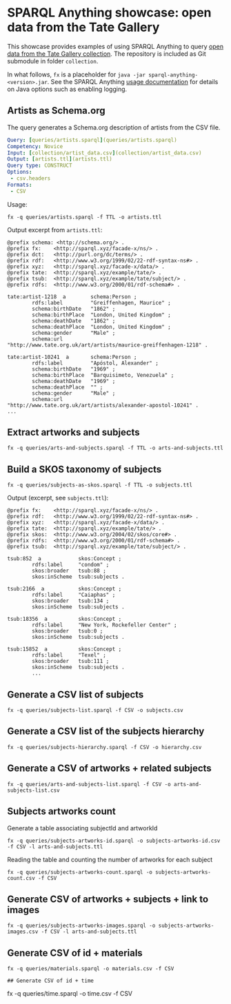 # SPARQL Anything showcase: open data from the Tate Gallery

This showcase provides examples of using SPARQL Anything to query [open data from the Tate Gallery collection](https://github.com/tategallery/collection).
The repository is included as Git submodule in folder `collection`.

In what follows, `fx` is a placeholder for `java -jar sparql-anything-<version>.jar`.
See the SPARQL Anything [usage documentation](https://sparql-anything.readthedocs.io/en/latest/#usage) for details on Java options such as enabling logging.


## Artists as Schema.org

The query generates a Schema.org description of artists from the CSV file.

```yaml
Query: [queries/artists.sparql](queries/artists.sparql)
Competency: Novice 
Input: [collection/artist_data.csv](collection/artist_data.csv)
Output: [artists.ttl](artists.ttl)
Query type: CONSTRUCT
Options:
 - csv.headers
Formats:
 - CSV
```

Usage:

```
fx -q queries/artists.sparql -f TTL -o artists.ttl
```

Output excerpt from `artists.ttl`:

```turtle
@prefix schema: <http://schema.org/> .
@prefix fx:    <http://sparql.xyz/facade-x/ns/> .
@prefix dct:   <http://purl.org/dc/terms/> .
@prefix rdf:   <http://www.w3.org/1999/02/22-rdf-syntax-ns#> .
@prefix xyz:   <http://sparql.xyz/facade-x/data/> .
@prefix tate:  <http://sparql.xyz/example/tate/> .
@prefix tsub:  <http://sparql.xyz/example/tate/subject/> .
@prefix rdfs:  <http://www.w3.org/2000/01/rdf-schema#> .

tate:artist-1218  a        schema:Person ;
        rdfs:label         "Greiffenhagen, Maurice" ;
        schema:birthDate   "1862" ;
        schema:birthPlace  "London, United Kingdom" ;
        schema:deathDate   "1862" ;
        schema:deathPlace  "London, United Kingdom" ;
        schema:gender      "Male" ;
        schema:url         "http://www.tate.org.uk/art/artists/maurice-greiffenhagen-1218" .

tate:artist-10241  a       schema:Person ;
        rdfs:label         "Apóstol, Alexander" ;
        schema:birthDate   "1969" ;
        schema:birthPlace  "Barquisimeto, Venezuela" ;
        schema:deathDate   "1969" ;
        schema:deathPlace  "" ;
        schema:gender      "Male" ;
        schema:url         "http://www.tate.org.uk/art/artists/alexander-apostol-10241" .
...
```

## Extract artworks and subjects
```
fx -q queries/arts-and-subjects.sparql -f TTL -o arts-and-subjects.ttl
```

## Build a SKOS taxonomy of subjects

```
fx -q queries/subjects-as-skos.sparql -f TTL -o subjects.ttl
```
Output (excerpt, see `subjects.ttl`):
```
@prefix fx:    <http://sparql.xyz/facade-x/ns/> .
@prefix rdf:   <http://www.w3.org/1999/02/22-rdf-syntax-ns#> .
@prefix xyz:   <http://sparql.xyz/facade-x/data/> .
@prefix tate:  <http://sparql.xyz/example/tate/> .
@prefix skos:  <http://www.w3.org/2004/02/skos/core#> .
@prefix rdfs:  <http://www.w3.org/2000/01/rdf-schema#> .
@prefix tsub:  <http://sparql.xyz/example/tate/subject/> .

tsub:852  a            skos:Concept ;
        rdfs:label     "condom" ;
        skos:broader   tsub:88 ;
        skos:inScheme  tsub:subjects .

tsub:2166  a           skos:Concept ;
        rdfs:label     "Caiaphas" ;
        skos:broader   tsub:134 ;
        skos:inScheme  tsub:subjects .

tsub:18356  a          skos:Concept ;
        rdfs:label     "New York, Rockefeller Center" ;
        skos:broader   tsub:0 ;
        skos:inScheme  tsub:subjects .

tsub:15852  a          skos:Concept ;
        rdfs:label     "Texel" ;
        skos:broader   tsub:111 ;
        skos:inScheme  tsub:subjects .
		...
```

## Generate a CSV list of subjects
```
fx -q queries/subjects-list.sparql -f CSV -o subjects.csv
```

## Generate a CSV list of the subjects hierarchy
```
fx -q queries/subjects-hierarchy.sparql -f CSV -o hierarchy.csv
```

## Generate a CSV of artworks + related subjects
```
fx -q queries/arts-and-subjects-list.sparql -f CSV -o arts-and-subjects-list.csv
```

## Subjects artworks count
Generate a table associating subjectId and artworkId
```
fx -q queries/subjects-artworks-id.sparql -o subjects-artworks-id.csv -f CSV -l arts-and-subjects.ttl
```
Reading the table and counting the number of artworks for each subject
```
fx -q queries/subjects-artworks-count.sparql -o subjects-artworks-count.csv -f CSV
```

## Generate CSV of artworks + subjects + link to images
```
fx -q queries/subjects-artworks-images.sparql -o subjects-artworks-images.csv -f CSV -l arts-and-subjects.ttl 
```

## Generate CSV of id + materials
```
fx -q queries/materials.sparql -o materials.csv -f CSV

## Generate CSV of id + time
```
fx -q queries/time.sparql -o time.csv -f CSV
```